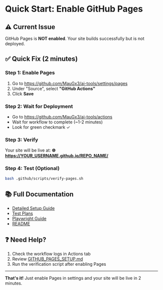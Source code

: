 # Quick Start: Enable GitHub Pages

## ⚠️ Current Issue
GitHub Pages is **NOT enabled**. Your site builds successfully but is not deployed.

## ✅ Quick Fix (2 minutes)

### Step 1: Enable Pages
1. Go to https://github.com/MauGx3/ai-tools/settings/pages
2. Under "Source", select **"GitHub Actions"**
3. Click **Save**

### Step 2: Wait for Deployment
- Go to https://github.com/MauGx3/ai-tools/actions
- Wait for workflow to complete (~1-2 minutes)
- Look for green checkmark ✓

### Step 3: Verify
Your site will be live at:
**🌐 https://YOUR_USERNAME.github.io/REPO_NAME/**

### Step 4: Test (Optional)
```bash
bash .github/scripts/verify-pages.sh
```

## 📚 Full Documentation
- [Detailed Setup Guide](../../GITHUB_PAGES_SETUP.md)
- [Test Plans](./test-github-pages.md)
- [Playwright Guide](./playwright-test-guide.md)
- [README](./README.md)

## ❓ Need Help?
1. Check the workflow logs in Actions tab
2. Review [GITHUB_PAGES_SETUP.md](../../GITHUB_PAGES_SETUP.md)
3. Run the verification script after enabling Pages

---
**That's it!** Just enable Pages in settings and your site will be live in 2 minutes.
